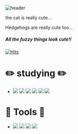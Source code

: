 <!--
**CREE1116/CREE1116** is a ✨ _special_ ✨ repository because its `README.md` (this file) appears on your GitHub profile.

Here are some ideas to get you started:

- 🔭 I’m currently working on ...
- 🌱 I’m currently learning ...
- 👯 I’m looking to collaborate on ...
- 🤔 I’m looking for help with ...
- 💬 Ask me about ...
- 📫 How to reach me: ...
- 😄 Pronouns: ...
- ⚡ Fun fact: ...
-->
![header](https://capsule-render.vercel.app/api?type=transparent&color=000080&height=200&section=header&text=CREE's%20Github!&fontSize=90&fontColor=ffffff&animation=fadeIn)

the cat is really cute...

Hedgehogs are really cute too...

##### All the fuzzy things look cute!!


[![Hits](https://hits.seeyoufarm.com/api/count/incr/badge.svg?url=https%3A%2F%2Fgithub.com%2FCREE1116&count_bg=%2379C83D&title_bg=%23555555&icon=&icon_color=%23000000&title=%EB%B0%A9%EB%AC%B8%EC%9E%90%EC%88%98&edge_flat=true)](https://hits.seeyoufarm.com)

# :pencil2: studying :pencil2:
-  <img src="https://img.shields.io/badge/Java-FF7800?style=flat"/>  <img src="https://img.shields.io/badge/JavaScript-F7DF1E?style=flat&logo=JavaScript&logoColor=white"/>  <img src="https://img.shields.io/badge/Oracle-F80000?style=flat&logo=Oracle&logoColor=white"/>  <img src="https://img.shields.io/badge/React-61DAFB?style=flat&logo=React&logoColor=white"/> <img src="https://img.shields.io/badge/C-#A8B9CC?style=for-the-badge&logo=c&logoColor=white"> <img src="https://img.shields.io/badge/c++-#00599C?style=for-the-badge&logo=c++&logoColor=white">
        

# :hammer: Tools :hammer:

- <img src="https://img.shields.io/badge/Visual Studio Code-007ACC?style=flat&logo=Visual Studio Code&logoColor=white"/>  <img src="https://img.shields.io/badge/Eclipse IDE-C2255?style=flat&logo=Eclipse IDE&logoColor=white"/>  <img src="https://img.shields.io/badge/Sublime Text-FF9800?style=flat&logo=Sublime Text&logoColor=white"/>  <img src="https://img.shields.io/badge/IntelliJ IDEA-000000?style=flat&logo=IntelliJ IDEA&logoColor=white"/>
    

